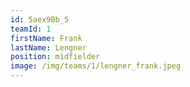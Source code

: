 ```yaml
---
id: 5aex9Bb_5
teamId: 1
firstName: Frank
lastName: Lengner
position: midfielder
image: /img/teams/1/lengner_frank.jpeg
---
```

